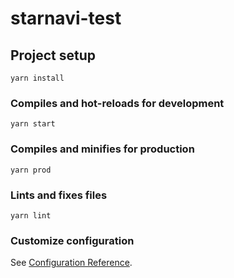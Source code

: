 # starnavi-test

## Project setup
```
yarn install
```

### Compiles and hot-reloads for development
```
yarn start
```

### Compiles and minifies for production
```
yarn prod
```

### Lints and fixes files
```
yarn lint
```

### Customize configuration
See [Configuration Reference](https://cli.vuejs.org/config/).
